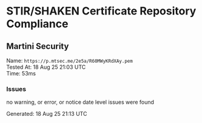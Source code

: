 # STIR/SHAKEN Certificate Repository Compliance

## Martini Security

Name: `https://p.mtsec.me/2e5a/R60MWyKRdXAy.pem`\
Tested At: 18 Aug 25 21:03 UTC\
Time: 53ms

### Issues

no warning, or error, or notice date level issues were found

Generated: 18 Aug 25 21:13 UTC